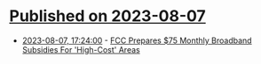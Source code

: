 # [Published on 2023-08-07](index.md)

* [2023-08-07, 17:24:00](https://tech.slashdot.org/story/23/08/07/1724221/fcc-prepares-75-monthly-broadband-subsidies-for-high-cost-areas?utm_source=rss1.0mainlinkanon&utm_medium=feed) - [FCC Prepares $75 Monthly Broadband Subsidies For 'High-Cost' Areas](https://tech.slashdot.org/story/23/08/07/1724221/fcc-prepares-75-monthly-broadband-subsidies-for-high-cost-areas?utm_source=rss1.0mainlinkanon&utm_medium=feed)

